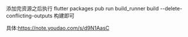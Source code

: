 
添加完资源之后执行
flutter packages pub run build_runner build --delete-conflicting-outputs
构建即可

具体:https://note.youdao.com/s/d9N1AasC
